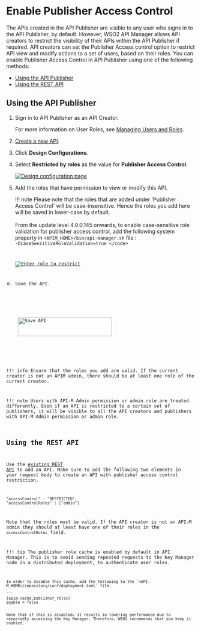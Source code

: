 # Enable Publisher Access Control

The APIs created in the API Publisher are visible to any user who signs in to the API Publisher, by default. However, WSO2 API Manager allows API creators to restrict the visibility of their APIs within the API Publisher if required. API creators can set the Publisher Access control option to restrict API view and modify actions to a set of users, based on their roles. You can enable Publisher Access Control in API Publisher using one of the following methods:

- [Using the API Publisher]({{base_path}}/design/advanced-topics/enable-publisher-access-control-in-api-publisher-portal/#using-the-api-publisher)
- [Using the REST API]({{base_path}}/design/advanced-topics/enable-publisher-access-control-in-api-publisher-portal/#using-the-rest-api)

## Using the API Publisher

1.  Sign in to API Publisher as an API Creator. 

     For more information on User Roles, see [Managing Users and Roles]({{base_path}}/administer/managing-users-and-roles/managing-user-roles/).

2.  [Create a new API]({{base_path}}/design/create-api/create-rest-api/create-a-rest-api/). 

3. Click **Design Configurations**. 

4. Select **Restricted by roles** as the value for **Publisher Access Control**.

    [![Design configuration page]({{base_path}}/assets/img/learn/select-restricted-by-role.png)]({{base_path}}/assets/img/learn/select-restricted-by-role.png)
    
3.  Add the roles that have permission to view or modify this API.

    !!! note
        Please note that the roles that are added under 'Publisher Access Control' will be case-insensitive. Hence the roles you add here will be saved in lower-case by default.</br></br>
        From the update level 4.0.0.145 onwards, to enable case-sensitive role validation for publisher access control, add the following system property in `<APIM_HOME>/bin/api-manager.sh` file : </br>
        <code>-DcaseSensitiveRoleValidation=true \</code>



     [![Enter role to restrict]({{base_path}}/assets/img/learn/enter-role-to-restrict.png)]({{base_path}}/assets/img/learn/enter-role-to-restrict.png)

4.  Save the API.

     <html>
     <head>
     </head>
     <body>
     <img src="{{base_path}}/assets/img/learn/save-api-publisher.png" alt="Save API" title="Save API" width="250" height="50"/>
     </body>
     </html>

!!! info
    Ensure that the roles you add are valid. If the current creator is not an APIM admin, there should be at least one role of the current creator.

!!! note
    Users with API-M Admin permission or admin role are treated differently. Even if an API is restricted to a certain set of publishers, it will be visible to all the API creators and publishers with API-M Admin permission or admin role.


## Using the REST API

Use the [existing REST API]({{base_path}}/develop/product-apis/restful-apis/) to add an API. Make sure to add the following two elements in your request body to create an API with publisher access control restriction.

``` 
"accessControl" : "RESTRICTED",
"accessControlRoles" : ["admin"]
```

Note that the roles must be valid. If the API creator is not an API-M admin they should at least have one of their roles in the `accessControlRoles` field.

!!! tip
    The publisher role cache is enabled by default in API Manager. This is to avoid sending repeated requests to the Key Manager node in a distributed deployment, to authenticate user roles.

    In order to disable this cache, add the following to the `<API-M_HOME>/repository/conf/deployment.toml` file.

    ```
    [apim.cache.publisher_roles]
    enable = false
    ```

    Note that if this is disabled, it results in lowering performance due to repeatedly accessing the Key Manager. Therefore, WSO2 recommends that you keep it enabled.
